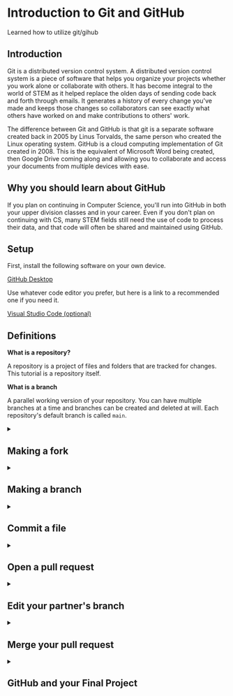 # Introduction to Git and GitHub
Learned how to utilize git/gihub

## Introduction

Git is a distributed version control system. A distributed version control system is a piece of software that helps you organize your projects whether you work alone or collaborate with others. It has become integral to the world of STEM as it helped replace the olden days of sending code back and forth through emails. It generates a history of every change you've made and keeps those changes so collaborators can see exactly what others have worked on and make contributions to others' work.

The difference between Git and GitHub is that git is a separate software created back in 2005 by Linus Torvalds, the same person who created the Linux operating system. GitHub is a cloud computing implementation of Git created in 2008. This is the equivalent of Microsoft Word being created, then Google Drive coming along and allowing you to collaborate and access your documents from multiple devices with ease.

## Why you should learn about GitHub

If you plan on continuing in Computer Science, you'll run into GitHub in both your upper division classes and in your career. Even if you don't plan on continuing with CS, many STEM fields still need the use of code to process their data, and that code will often be shared and maintained using GitHub.

## Setup

First, install the following software on your own device.

[GitHub Desktop](https://desktop.github.com/)


Use whatever code editor you prefer, but here is a link to a recommended one if you need it.

[Visual Studio Code (optional)](https://code.visualstudio.com/)

## Definitions

**What is a repository?**

A repository is a project of files and folders that are tracked for changes. This tutorial is a repository itself.

**What is a branch**

A parallel working version of your repository. You can have multiple branches at a time and branches can be created and deleted at will. Each repository's default branch is called `main`.

<details>
<summary><h2>Making a fork</h2></summary>

You'll be working with a lab partner, so the next step only needs to be done by one person.

1. At the top right of the repository webpage, click the button labeled **Fork**. This makes a copy of the entire repository and moves it to your account so you can make whatever changes you want.

![Screenshot of the "Watch", "Fork", and "Star" buttons on GitHub](images/fork.png)

2. In the next screen, change the name to `introduction-to-github-first-partner-first-name-last-initial-second-partner-first-name-last-initial`. For example, `introduction-to-github-john-a-kyle-d`.

3. Ensure **Copy the main branch only** is checked, then click **Create fork**.

4. Wait about 30 seconds for GitHub to finish forking the repository, then refresh the page. You can continue the lab from this repository.

5. In this new repository, select the Settings tab near the top right, then click Collaborators on the left. Add your professor, **srussell@elcamino.edu**, and your lab partner.

</details>

<details>
<summary><h2>Making a branch</h2></summary>

Making a new branch allows you to make changes to the repository without affecting other aspects of the project. That means people can upload different changes to a project without conflicting with other's work.

Each lab partner will have to do this next section on their own

1. At the top left of the page, click the button that says **main**

![Screenshot of the "default branch" button. It shows "main" because the current default branch is "main"](images/main-branch.png)

2. Enter the name for the branch following the following naming convention, `first-name-last-initial-branch`. For example, `john-a-branch`. Then click **Create branch:**.

![Screenshot after clicking the "default branch" button](images/new-branch.png)

</details>

<details>
<summary><h2>Commit a file</h2></summary>

A commit is a group of edits you've made to files and folders. 

1. Open up GitHub Desktop. At the top right of the screen, click **File** -> **Options**. Login to your GitHub account from this screen.

2. Go back to the repository in your web browser. Click the green button near the top of the repository that says **Code**. Click the button next to the link to copy the link.

![Screenshot after clicking the green clone button](images/clone.png)

3. In GitHub Desktop, click **Clone a repository from the internet**. You should see the repository you forked in the previous step. Select that repository and click **clone**.

4. At the top, open the drop down menu titled **main branch** and select the branch you created earlier in this lab. 

5. Use whatever text editor to open up the folder that's been downloaded. If you already have Visual Studio Code installed, you can click **Open in Visual Studio Code**.

6. Create a new file named `hello-world-first-name-last-initial.c` ie `hello-world-john-a.c` with the following code:

```cpp
#include <iostream>

int main() {
    std::cout << "Hello World!";
    return 0;
}
```

7. In GitHub desktop, you'll see your new file pop up on the left with the lines you added in the middle. At the bottom right, fill in the top text box to say **Added hello world**. Click the green button labeled **Commit** in the bottom left.

8. At the top of the screen, click **Fetch Origin**, then after a second, **Push Origin**. After that you can view the repository in your web browser and you should see your new file inside the branch you created. 

**Push and Pull**

Imagine you are pushing your 'block' of code to the repository. That is the same as uploading your changes. The same concept works the other way. When someone has made changes to the repository that you have not yet seen, you download, or **pull** those changes.
</details>

<details>
<summary><h2>Open a pull request</h2></summary>

Pull requests, or PRs, are used to combine branches either from the same repository or a different one. Instead of heading straight to making a commit, a pull request can be used to propose a change. Someone else can then look over your proposal before approving it and adding your change to the target branch.

In this lab, both you and your partner will make a pull request (to your _personal_ fork). You will then merge your branches (using the pull request) into to the `main` branch. 

1. After you've made your commit, you'll notice a message notifying that you can compare and make a pull request. You can either click that message, or access the pull request tab at the top of the repository page. If you choose the message, you can skip to step 5.

2. From the Pull requests tab, click **New pull request**. Make sure the `main` branch is selected from the **base:** dropdown menu.

3. In the **base repository:** dropdown, select your personal fork (_not_ `naridad/introduction-to-github-lab`)

4. In the **compare:** dropdown, select the branch you made previously.

5. Click **Create pull request**.

6. Provide a title and description. You can include info about the new branch and file that you created.

7. Click **Create pull request**.

**Background to a pull request**

The conceptual understanding of a pull request is that you propose a change and request that someone else pulls your changes into the repository. A pull request is often used when working on projects you do not have direct permissions to edit. You can contribute to other people's projects using a pull request.
</details>

<details>
<summary><h2>Edit your partner's branch</h2></summary>

Here is where the collaboration that GitHub features comes in.

1. Back in GitHub Desktop, you'll still currently be in your own branch. Click the branch dropdown menu and select your partner's branch.

![Screenshot of the "current branch" in the GitHub desktop UI](images/branch-dropdown-menu.png)

2. Open up your partner's file that they made and edit to contain the following:

```cpp
using namespace std;
#include <iostream>

int main() {
    cout << "Hello World!";
    return 0;
}
```

3. Following the steps from how to commit a file, save your changes and push this change to your partner's branch

</details>


<details>
<summary><h2>Merge your pull request</h2></summary>

Now that both of you have created a pull request, you can both view each other's new branch and file. Merging a pull request is the act of combining two different branches into one, the two branches you proposed in your pull request.

1. Navigate to the **Pull request** tab and find your pull request.

2. Click **Merge pull request**, then **Confirm merge**.

3. After your branch has been merged, all the changes from that branch will now appear on the `main` branch. You don't need that branch anymore and you can now delete it


And that's it! To turn in this lab, **submit** the link to your repository through **Canvas** and make sure the professor's email has been added as a collaborator.

Since you'll be using GitHub for your final project, you can always look back to this lab to refresh yourself on how some steps work.

The last section will show you how to use what you learned with your final project

</details>

<details>
<summary><h2>GitHub and your Final Project</h2></summary>
Since your final project will be done with a partner, GitHub is a perfect tool to use to collaborate. Refer back here when starting your project.

<h2>.gitignore</h2>
Only one group member needs to do the next section. The other group member will clone the repository later.

.gitignore is a file that can be used to ignore certain files inside a repository folder. This means you can have notes and other personal files inside the same folder as the repository folder without sharing them with others.

This is especially useful for programmers and object files. Since you'll be compiling your project everytime you make a change, you'll be creating new object files that your partner doesn't actually need. 

After you extracted your IceMan project, go inside the IceMan folder that contains all of the header and cpp files. From here, make a file called `.gitignore`. The period at the front of the file name is important. Inside, put this text.

```
*
.gitignore
!IceMan
!IceMan/Actor.h
!IceMan/Actor.cpp
!IceMan/StudentWorld.h
!IceMan/StudentWorld.cpp
```

Each line here is a file or folder that git will ignore when scanning your folder for any changes. This means that the only files you'll need to turn in will appear in the repository.

Since the project has so many files, it is easier to specify what git shouldn't ignore. The `*` tells git to ignore everything. Then the `!` in front of each file name tells git that it shouldn't ignore that file.

<h2>Creating your repository</h2>
Since the project files were given to you through a zip folder, you'll have to create your own repository. 

Back in GitHub Desktop, click the button at the top left labeled **Current repository**. Next, click **Add**, then **Create New Repository**

![Screenshot of after clicking the "Add" button](images/create-new-repository.png)

From this menu, fill in the Name with **IceMan-Project**. Choose the folder you put the project in, then click **Create repository**

![Screenshot of the "Create a new repository" UI](images/new-repository-menu.png)

This will create a new folder named IceMan-Project inside the folder specified. In the example, this will be inside the Documents folder. From here, move the .gitignore file, IceMan folder (containing cpp and h files) and the IceMan.sln file into this **IceMan-Project** folder.

In GitHub desktop, you should see these new files added. 

![Screenshot of all addes files in the GitHub Desktop UI](images/added-files.png)

Next, click **Publish repository**, then the button also titled **public repository**. Now you'll be able to see this repository attached to your account on GitHub.

On the bottom left of GitHub Desktop, fill in the 

![Screenshot of the "make a commit" section in the GitHub Desktop UI](images/initial-commit.png)

Then click **Commit to main**. At the top, click **Push origin**. If you see **Fetch origin**, click that, then it will say **Push origin**. After that, you'll see your work has been uploaded to GitHub.

Now, following the steps used in this lab, your lab partner can clone the repository. Your lab partner will also need to copy over the other files from the IceMan folder. After they have done that, you two can start working. 


</details>
